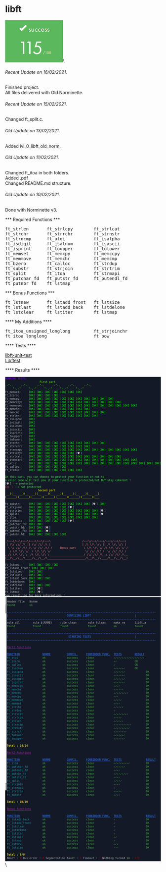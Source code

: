 # libft

![GitHub Logo](/extras/images/Success.png)\

###### <i>Recent Update on 16/02/2021.</i>
Finished project.\
All files delivered with Old Norminette.

###### <i>Recent Update on 15/02/2021.</i>
Changed ft_split.c.

###### <i>Old Update on 13/02/2021.</i>
Added lvl_0_libft_old_norm.

###### <i>Old Update on 11/02/2021.</i>
Changed ft_itoa in both folders.\
Added .pdf\
Changed README.md structure.

###### <i>Old Update on 10/02/2021.</i>
Done with Norminette v3.

*** Required Functions ***
<pre>
ft_strlen       ft_strlcpy        ft_strlcat
ft_strchr       ft_strrchr        ft_strnstr
ft_strncmp      ft_atoi           ft_isalpha
ft_isdigit      ft_isalnum        ft_isascii
ft_isprint      ft_toupper        ft_tolower
ft_memset       ft_memcpy         ft_memccpy
ft_memmove      ft_memchr         ft_memcmp
ft_bzero        ft_calloc         ft_strdup
ft_substr       ft_strjoin        ft_strtrim
ft_split        ft_itoa           ft_strmapi
ft_putchar_fd   ft_putstr_fd      ft_putendl_fd
ft_putnbr_fd    ft_lstmap
</pre>
*** Bonus Functions ***
<pre>
ft_lstnew       ft_lstadd_front   ft_lstsize
ft_lstlast      ft_lstadd_back    ft_lstdelone
ft_lstclear     ft_lstiter        ft_lstmap
</pre> 
**** My Additions ****
<pre>
ft_itoa_unsigned_longlong         ft_strjoinchr
ft_itoa_longlong                  ft_pow
</pre>
**** Tests ****

[libft-unit-test](https://github.com/alelievr/libft-unit-test)\
[Libftest](https://github.com/jtoty/Libftest)

**** Results ****

![GitHub Logo](/extras/images/alelievr_libft-unit-test.png)\
![GitHub Logo](/extras/images/jtoty_libftest.png)\


